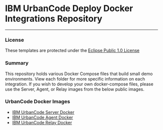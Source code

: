 # IBM UrbanCode Deploy Docker Integrations Repository
---

### License
These templates are protected under the [Eclipse Public 1.0 License](http://www.eclipse.org/legal/epl-v10.html)

### Summary
This repository holds various Docker Compose files that build small demo environments. View each folder for more specific information on each integration. If you wish to develop your own docker-compose files, please use the Server, Agent, or Relay images from the below public images.

### UrbanCode Docker Images
- [IBM UrbanCode Server Docker](https://hub.docker.com/r/ibmcom/ucds/)
- [IBM UrbanCode Agent Docker](https://hub.docker.com/r/ibmcom/ucda/)
- [IBM UrbanCode Relay Docker](https://hub.docker.com/r/ibmcom/ucdr/)
